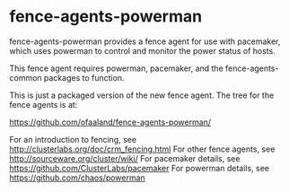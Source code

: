 # fence-agents-powerman

fence-agents-powerman provides a fence agent for use with pacemaker,
which uses powerman to control and monitor the power status of
hosts.

This fence agent requires powerman, pacemaker, and the fence-agents-common
packages to function.

This is just a packaged version of the new fence agent.  The tree for
the fence agents is at:

https://github.com/ofaaland/fence-agents-powerman/

For an introduction to fencing, see http://clusterlabs.org/doc/crm_fencing.html
For other fence agents, see http://sourceware.org/cluster/wiki/
For pacemaker details, see https://github.com/ClusterLabs/pacemaker
For powerman details, see https://github.com/chaos/powerman
